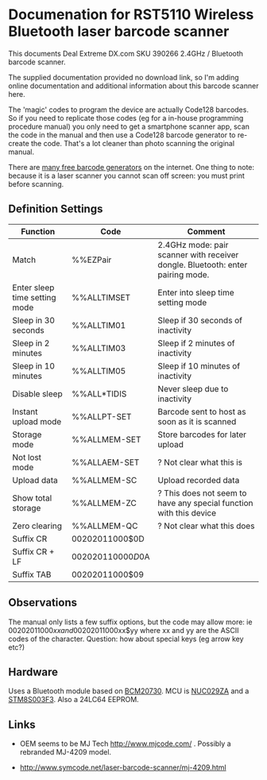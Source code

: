 # Documenation for RST5110 Wireless Bluetooth laser barcode scanner  

This documents Deal Extreme DX.com SKU 390266 2.4GHz / Bluetooth barcode scanner. 

The supplied documentation provided no download link, so I'm adding online 
documentation and additional information about this barcode scanner here.

The 'magic' codes to program the device are actually Code128 barcodes. So if
you need to replicate those codes (eg for a in-house programming procedure manual)
you only need to get a smartphone scanner app, scan the code in the manual
and then use a Code128 barcode generator to re-create the code. That's a 
lot cleaner than photo scanning the original manual.

There are [many free barcode generators](https://www.google.ie/search?q=barcode+generator&oq=barcode+generator) 
on the internet. One thing to note: because it is a laser scanner you cannot 
scan off screen: you must print before scanning.

## Definition Settings

| Function                          | Code          | Comment
| ----------------------------------|---------------|----
| Match                             | %%EZPair     | 2.4GHz mode: pair scanner with receiver dongle. Bluetooth: enter pairing mode. |
| Enter sleep time setting mode     | %%ALLTIMSET  | Enter into sleep time setting mode |
| Sleep in 30 seconds               | %%ALLTIM01   | Sleep if 30 seconds of inactivity |
| Sleep in  2 minutes               | %%ALLTIM03   | Sleep if 2 minutes of inactivity |
| Sleep in 10 minutes               | %%ALLTIM05   | Sleep if 10 minutes of inactivity |
| Disable sleep                     | %%ALL*TIDIS  | Never sleep due to inactivity |
| Instant upload mode               | %%ALLPT-SET  | Barcode sent to host as soon as it is scanned |
| Storage mode                      | %%ALLMEM-SET  | Store barcodes for later upload |
| Not lost mode                     | %%ALLAEM-SET  | ? Not clear what this is |
| Upload data                       | %%ALLMEM-SC  | Upload recorded data |
| Show total storage                | %%ALLMEM-ZC  | ? This does not seem to have any special function with this device |
| Zero clearing                     | %%ALLMEM-QC  | ? Not clear what this does |
| Suffix CR                         | 00202011000$0D | |
| Suffix CR + LF                    | 00202011000$0D$0A | |
| Suffix TAB                        | 00202011000$09  | |

## Observations

The manual only lists a few suffix options, but the code may allow more: ie 00202011000$xx and 00202011000$xx$yy
where xx and yy are the ASCII codes of the character. Question: how about special keys (eg arrow key etc?)

## Hardware

Uses a Bluetooth module based on [BCM20730](http://www.cypress.com/file/298211/download). MCU is [NUC029ZA](http://www.nuvoton.com/resource-files/DS_NUC029_Series_EN_Rev1.01.pdf) and a [STM8S003F3](http://www.st.com/resource/en/datasheet/stm8s003k3.pdf). Also a 24LC64 EEPROM.

## Links 

 * OEM seems to be MJ Tech http://www.mjcode.com/ . Possibly a rebranded MJ-4209 model.

 * http://www.symcode.net/laser-barcode-scanner/mj-4209.html

